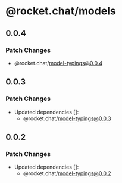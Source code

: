 # @rocket.chat/models

## 0.0.4

### Patch Changes

- @rocket.chat/model-typings@0.0.4

## 0.0.3

### Patch Changes

- Updated dependencies []:
  - @rocket.chat/model-typings@0.0.3

## 0.0.2

### Patch Changes

- Updated dependencies []:
  - @rocket.chat/model-typings@0.0.2

